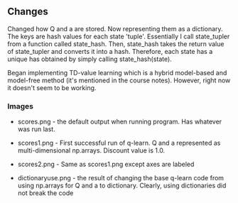 ## Changes

Changed how Q and a are stored. Now representing them as a dictionary. The keys are hash values for each state 'tuple'. Essentially I call state_tupler from a function called state_hash. Then, state_hash takes the return value of state_tupler and converts it into a hash. Therefore, each state has a unique has obtained by simply calling state_hash(state).

Began implementing TD-value learning which is a hybrid model-based and model-free method (it's mentioned in the course notes). However, right now it doesn't seem to be working.

### Images

* scores.png - the default output when running program. Has whatever was run last.

* scores1.png - First successful run of q-learn. Q and a represented as multi-dimensional np.arrays. Discount value is 1.0. 

* scores2.png - Same as scores1.png except axes are labeled

* dictionaryuse.png - the result of changing the base q-learn code from using np.arrays for Q and a to dictionary. Clearly, using dictionaries did not break the code 